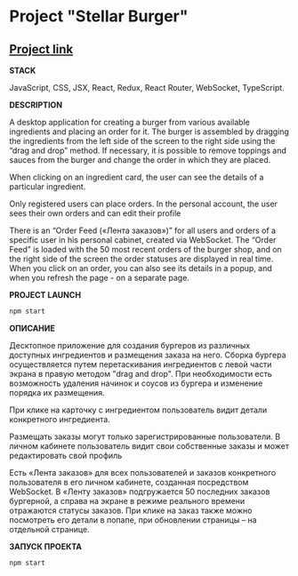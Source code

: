 # Project "Stellar Burger"

[Project link](https://j-aroq.github.io/react-burger/)
-------------------------

**STACK**

JavaScript, CSS, JSX, React, Redux, React Router, WebSocket, TypeScript.

**DESCRIPTION**

A desktop application for creating a burger from various available ingredients and placing an order for it. The burger is assembled by dragging the ingredients from the left side of the screen to the right side using the “drag and drop” method. If necessary, it is possible to remove toppings and sauces from the burger and change the order in which they are placed.

When clicking on an ingredient card, the user can see the details of a particular ingredient. 

Only registered users can place orders. In the personal account, the user sees their own orders and can edit their profile

There is an “Order Feed («Лента заказов»)” for all users and orders of a specific user in his personal cabinet, created via WebSocket. The “Order Feed” is loaded with the 50 most recent orders of the burger shop, and on the right side of the screen the order statuses are displayed in real time. When you click on an order, you can also see its details in a popup, and when you refresh the page - on a separate page.

**PROJECT LAUNCH**

```sh
npm start
```

**ОПИСАНИЕ**

Десктопное приложение для создания бургеров из различных доступных ингредиентов и размещения заказа на него. Сборка бургера осуществляется путем перетаскивания ингредиентов с левой части экрана в правую методом "drag and drop". При необходимости есть возможность удаления начинок и соусов из бургера и изменение порядка их размещения.

При клике на карточку с ингредиентом пользователь видит детали конкретного ингредиента. 

Размещать заказы могут только зарегистрированные пользователи. В личном кабинете пользователь видит свои собственные заказы и может редактировать свой профиль

Есть «Лента заказов» для всех пользователей и заказов конкретного пользователя в его личном кабинете, созданная посредством WebSocket. В «Ленту заказов» подгружается 50 последних заказов бургерной, а справа на экране в режиме реального времени отражаются статусы заказов. При клике на заказ также можно посмотреть его детали в попапе, при обновлении страницы – на отдельной странице.

**ЗАПУСК ПРОЕКТА**

```sh
npm start
```
